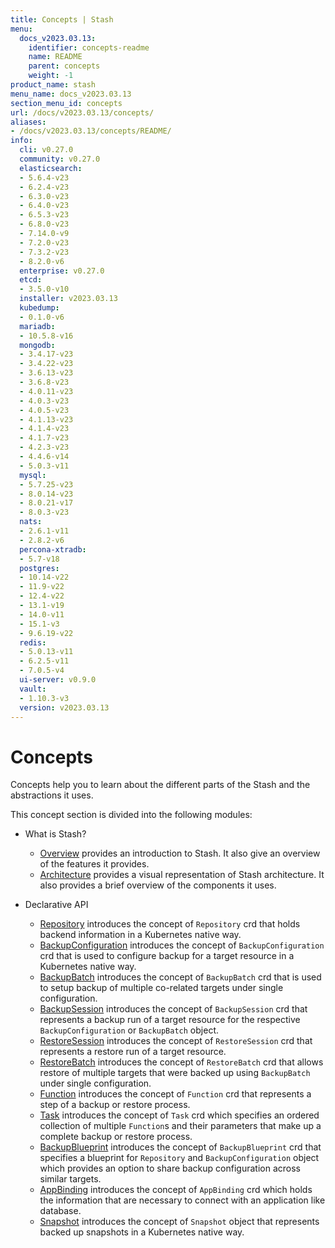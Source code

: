 ```yaml
---
title: Concepts | Stash
menu:
  docs_v2023.03.13:
    identifier: concepts-readme
    name: README
    parent: concepts
    weight: -1
product_name: stash
menu_name: docs_v2023.03.13
section_menu_id: concepts
url: /docs/v2023.03.13/concepts/
aliases:
- /docs/v2023.03.13/concepts/README/
info:
  cli: v0.27.0
  community: v0.27.0
  elasticsearch:
  - 5.6.4-v23
  - 6.2.4-v23
  - 6.3.0-v23
  - 6.4.0-v23
  - 6.5.3-v23
  - 6.8.0-v23
  - 7.14.0-v9
  - 7.2.0-v23
  - 7.3.2-v23
  - 8.2.0-v6
  enterprise: v0.27.0
  etcd:
  - 3.5.0-v10
  installer: v2023.03.13
  kubedump:
  - 0.1.0-v6
  mariadb:
  - 10.5.8-v16
  mongodb:
  - 3.4.17-v23
  - 3.4.22-v23
  - 3.6.13-v23
  - 3.6.8-v23
  - 4.0.11-v23
  - 4.0.3-v23
  - 4.0.5-v23
  - 4.1.13-v23
  - 4.1.4-v23
  - 4.1.7-v23
  - 4.2.3-v23
  - 4.4.6-v14
  - 5.0.3-v11
  mysql:
  - 5.7.25-v23
  - 8.0.14-v23
  - 8.0.21-v17
  - 8.0.3-v23
  nats:
  - 2.6.1-v11
  - 2.8.2-v6
  percona-xtradb:
  - 5.7-v18
  postgres:
  - 10.14-v22
  - 11.9-v22
  - 12.4-v22
  - 13.1-v19
  - 14.0-v11
  - 15.1-v3
  - 9.6.19-v22
  redis:
  - 5.0.13-v11
  - 6.2.5-v11
  - 7.0.5-v4
  ui-server: v0.9.0
  vault:
  - 1.10.3-v3
  version: v2023.03.13
---
```


# Concepts

Concepts help you to learn about the different parts of the Stash and the abstractions it uses.

This concept section is divided into the following modules:

- What is Stash?
  - [Overview](/docs/v2023.03.13/concepts/what-is-stash/overview/) provides an introduction to Stash. It also give an overview of the features it provides.
  - [Architecture](/docs/v2023.03.13/concepts/what-is-stash/architecture/) provides a visual representation of Stash architecture. It also provides a brief overview of the components it uses.

- Declarative API
  - [Repository](/docs/v2023.03.13/concepts/crds/repository/) introduces the concept of `Repository` crd that holds backend information in a Kubernetes native way.
  - [BackupConfiguration](/docs/v2023.03.13/concepts/crds/backupconfiguration/) introduces the concept of `BackupConfiguration` crd that is used to configure backup for a target resource in a Kubernetes native way.
  - [BackupBatch](/docs/v2023.03.13/concepts/crds/backupbatch/) introduces the concept of `BackupBatch` crd that is used to setup backup of multiple co-related targets under single configuration.
  - [BackupSession](/docs/v2023.03.13/concepts/crds/backupsession/) introduces the concept of `BackupSession` crd that represents a backup run of a target resource for the respective `BackupConfiguration` or `BackupBatch` object.
  - [RestoreSession](/docs/v2023.03.13/concepts/crds/restoresession/) introduces the concept of `RestoreSession` crd that represents a restore run of a target resource.
  - [RestoreBatch](/docs/v2023.03.13/concepts/crds/restorebatch/) introduces the concept of `RestoreBatch` crd that allows restore of multiple targets that were backed up using `BackupBatch` under single configuration.
  - [Function](/docs/v2023.03.13/concepts/crds/function/) introduces the concept of `Function` crd that represents a step of a backup or restore process.
  - [Task](/docs/v2023.03.13/concepts/crds/task/) introduces the concept of `Task` crd which specifies an ordered collection of multiple `Function`s and their parameters that make up a complete backup or restore process.
  - [BackupBlueprint](/docs/v2023.03.13/concepts/crds/backupblueprint/) introduces the concept of `BackupBlueprint` crd that specifies a blueprint for `Repository` and `BackupConfiguration` object which provides an option to share backup configuration across similar targets.
  - [AppBinding](/docs/v2023.03.13/concepts/crds/appbinding/) introduces the concept of `AppBinding` crd which holds the information that are necessary to connect with an application like database.
  - [Snapshot](/docs/v2023.03.13/concepts/crds/snapshot/) introduces the concept of `Snapshot` object that represents backed up snapshots in a Kubernetes native way.
